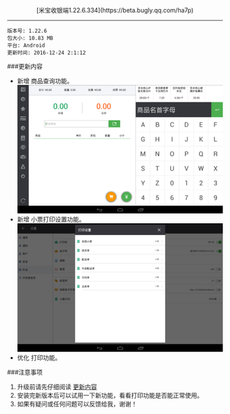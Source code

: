 <center>[米宝收银端1.22.6.334](https://beta.bugly.qq.com/ha7p)</center>

******


	版本号: 1.22.6 
	包大小: 10.83 MB
	平台: Android
	更新时间: 2016-12-24 2:1:12
	
###<a name="更新内容">更新内容</a>
* 新增 商品查询功能。
	![商品查询](首页-商品查询.png '首页-商品查询')
* 新增 小票打印设置功能。
	![小票打印](设置-外设-小票打印.png '小票打印')
* 优化 打印功能。

###注意事项
1. 升级前请先仔细阅读 [更新内容](#更新内容)
2. 安装完新版本后可以试用一下新功能，看看打印功能是否能正常使用。
3. 如果有疑问或任何问题可以反馈给我，谢谢！

